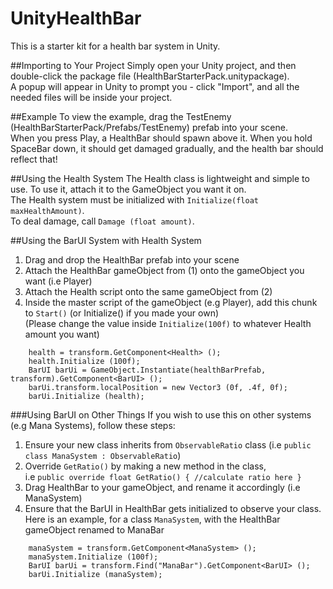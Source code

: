 # UnityHealthBar
This is a starter kit for a health bar system in Unity.

##Importing to Your Project
Simply open your Unity project, and then double-click the package file (HealthBarStarterPack.unitypackage).  
A popup will appear in Unity to prompt you - click "Import", and all the needed files will be inside your project.

##Example
To view the example, drag the TestEnemy (HealthBarStarterPack/Prefabs/TestEnemy) prefab into your scene.  
When you press Play, a HealthBar should spawn above it. When you hold SpaceBar down, it should get damaged gradually, and the health bar should reflect that!

##Using the Health System
The Health class is lightweight and simple to use. To use it, attach it to the GameObject you want it on.  
The Health system must be initialized with ```Initialize(float maxHealthAmount)```.  
To deal damage, call ```Damage (float amount)```.

##Using the BarUI System with Health System
1) Drag and drop the HealthBar prefab into your scene  
2) Attach the HealthBar gameObject from (1) onto the gameObject you want (i.e Player)  
3) Attach the Health script onto the same gameObject from (2)  
4) Inside the master script of the gameObject (e.g Player), add this chunk to ```Start()``` (or Initialize() if you made your own)  
(Please change the value inside `Initialize(100f)` to whatever Health amount you want)
```
    health = transform.GetComponent<Health> ();  
    health.Initialize (100f);  
    BarUI barUi = GameObject.Instantiate(healthBarPrefab, transform).GetComponent<BarUI> ();  
    barUi.transform.localPosition = new Vector3 (0f, .4f, 0f);  
    barUi.Initialize (health);
```

###Using BarUI on Other Things
If you wish to use this on other systems (e.g Mana Systems), follow these steps:  
1) Ensure your new class inherits from `ObservableRatio` class (i.e `public class ManaSystem : ObservableRatio`)  
2) Override `GetRatio()` by making a new method in the class,  
i.e `public override float GetRatio() { //calculate ratio here }`  
3) Drag HealthBar to your gameObject, and rename it accordingly (i.e ManaSystem)  
4) Ensure that the BarUI in HealthBar gets initialized to observe your class. Here is an example, for a class `ManaSystem`, with the HealthBar gameObject renamed to ManaBar
```
    manaSystem = transform.GetComponent<ManaSystem> ();  
    manaSystem.Initialize (100f);  
    BarUI barUi = transform.Find("ManaBar").GetComponent<BarUI> ();  
    barUi.Initialize (manaSystem);
```
